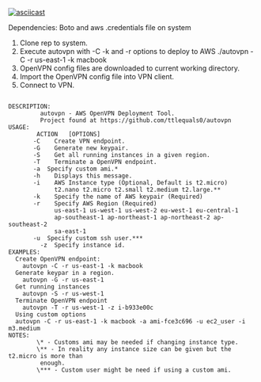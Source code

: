 [![asciicast](https://asciinema.org/a/40608.png)](https://asciinema.org/a/40608)


Dependencies: Boto and aws .credentials file on system
	


1. Clone rep to system.
2. Execute autovpn with -C -k and -r options to deploy to AWS
	./autovpn -C -r us-east-1 -k macbook
3. OpenVPN config files are downloaded to current working directory.
4. Import the OpenVPN config file into VPN client.
5. Connect to VPN.

<pre><code>
DESCRIPTION:
       	 autovpn - AWS OpenVPN Deployment Tool.
		 Project found at https://github.com/ttlequals0/autovpn
USAGE:
        ACTION	 [OPTIONS]
       -C    Create VPN endpoint.
       -G	 Generate new keypair.
       -S	 Get all running instances in a given region.
       -T	 Terminate a OpenVPN endpoint. 
       -a  Specify custom ami.*             
       -h	 Displays this message.
       -i	 AWS Instance type (Optional, Default is t2.micro)
			 t2.nano t2.micro t2.small t2.medium t2.large.**
       -k	 Specify the name of AWS keypair (Required)
       -r	 Specify AWS Region (Required)
			 us-east-1 us-west-1 us-west-2 eu-west-1 eu-central-1
			 ap-southeast-1 ap-northeast-1 ap-northeast-2 ap-southeast-2
			 sa-east-1 
       -u  Specify custom ssh user.***      
	     -z	 Specify instance id.	 
EXAMPLES:
  Create OpenVPN endpoint:
	autovpn -C -r us-east-1 -k macbook
  Generate keypar in a region.
	autovpn -G -r us-east-1
  Get running instances
	autovpn -S -r us-west-1
  Terminate OpenVPN endpoint
	autovpn -T -r us-west-1 -z i-b933e00c
  Using custom options
  autovpn -C -r us-east-1 -k macbook -a ami-fce3c696 -u ec2_user -i m3.medium
NOTES:
        \* - Customs ami may be needed if changing instance type.
       	\** - In reality any instance size can be given but the t2.micro is more than 
       	 enough.
        \*** - Custom user might be need if using a custom ami.        

</pre></code>
